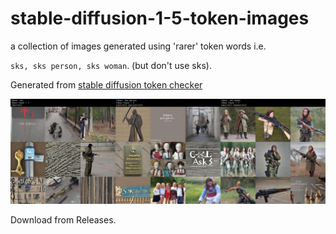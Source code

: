 # stable-diffusion-1-5-token-images
a collection of images generated using 'rarer' token words i.e.

`sks, sks person, sks woman`. (but don't use sks).

Generated from [stable diffusion token checker](https://github.com/yushan777/stable-diffusion-token-checker)

![sks](https://github.com/yushan777/stable-diffusion-1-5-token-images/blob/main/res/sks.jpg)

Download from Releases.


